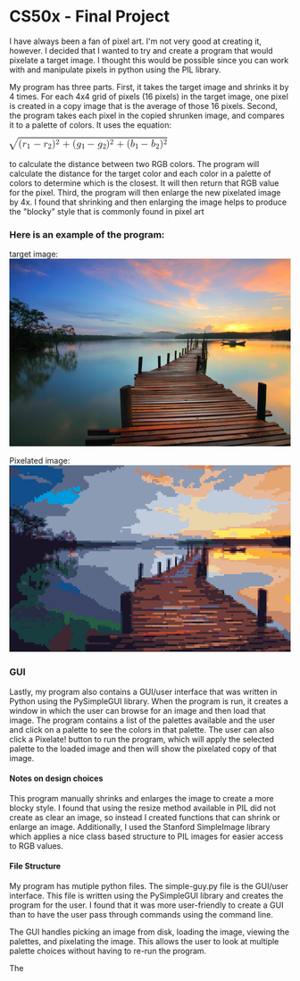 # CS50x - Final Project

<p>I have always been a fan of pixel art.  I'm not very good at creating it, however. I decided that I wanted
to try and create a program that would pixelate a target image.  I thought this would be
possible since you can work with and manipulate pixels in python using the PIL library.
</p>

<p>My program has three parts.  First, it takes the target image and shrinks it by 4 times.
For each 4x4 grid of pixels (16 pixels) in the target image, one pixel is created in a copy
image that is the average of those 16 pixels.  Second, the program takes each pixel in the
copied shrunken image,  and compares it to a palette of colors.  It uses the equation:
</p>

![Equation](Images/Equation.png)

<p>to calculate the distance between two RGB colors.  The program will calculate the distance
for the target color and each color in a palette of colors to determine which is the closest.
It will then return that RGB value for the pixel.  Third, the program will then enlarge the
new pixelated image by 4x.  I found that shrinking and then enlarging the image helps to
produce the "blocky" style that is commonly found in pixel art</p>

### Here is an example of the program:

target image:<br>
![Image of Landscape](Images/landscape.jpg)

Pixelated image:<br>
![Pixelated landscape](Images/pixelimage.png)

### GUI

<p>Lastly, my program also contains a GUI/user interface that was written in Python using the
PySimpleGUI library.  When the program is run, it creates a window in which the user can
browse for an image and then load that image.  The program contains a list of the palettes
available and the user and click on a palette to see the colors in that palette.  The user can
also click a Pixelate! button to run the program, which will apply the selected palette
to the loaded image and then will show the pixelated copy of that image.</p>

#### Notes on design choices

<p>This program manually shrinks and enlarges the image to create a more blocky style.  I found
that using the resize method available in PIL did not create as clear an image, so instead I
created functions that can shrink or enlarge an image.  Additionally, I used the Stanford SimpleImage
library which applies a nice class based structure to PIL images for easier access to RGB values.</p>

#### File Structure
<p>My program has mutiple python files.  The simple-guy.py file is the GUI/user interface.  This file
is written using the PySimpleGUI library and creates the program for the user.  I found that it was
more user-friendly to create a GUI than to have the user pass through commands using the command line.</p>

<p>The GUI handles picking an image from disk, loading the image, viewing the palettes, and pixelating the image.
This allows the user to look at multiple palette choices without having to re-run the program.</p>

<p>The 